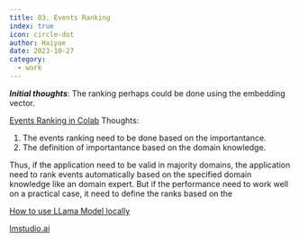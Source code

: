 ```yaml
---
title: 03. Events Ranking
index: true
icon: circle-dot
author: Haiyue
date: 2023-10-27
category:
  - work
---
```


***Initial thoughts***: The ranking perhaps could be done using the embedding vector.

[Events Ranking in Colab](https://colab.research.google.com/drive/11vliXWcRSSwZe027Z5wMn7ne7TH3H64j?usp=sharing)
Thoughts:
1. The events ranking need to be done based on the importantance.
2. The definition of importantance based on the domain knowledge.

Thus, if the application need to be valid in majority domains, the application need to rank events automatically based on the specified domain knowledge like an domain expert. But if the performance need to work well on a practical case, it need to define the ranks based on the 


[How to use LLama Model locally](https://lachieslifestyle.com/2023/07/29/how-to-install-llama-2/)

[lmstudio.ai]()


